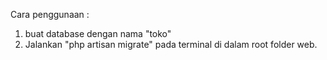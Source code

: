 Cara penggunaan :

1. buat database dengan nama "toko"
2. Jalankan "php artisan migrate" pada terminal di dalam root folder web.
